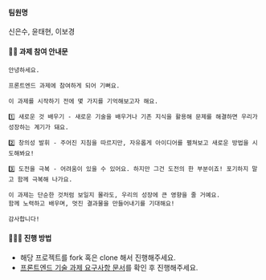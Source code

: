 #### 팀원명
신은수, 윤태현, 이보경

#### 👋🏻 과제 참여 안내문

```
안녕하세요.

프론트엔드 과제에 참여하게 되어 기뻐요.

이 과제를 시작하기 전에 몇 가지를 기억해보고자 해요.

1️⃣ 새로운 것 배우기 - 새로운 기술을 배우거나 기존 지식을 활용해 문제를 해결하면 우리가 성장하는 계기가 돼요.

2️⃣ 창의성 발휘 - 주어진 지침을 따르지만, 자유롭게 아이디어를 펼쳐보고 새로운 방법을 시도해봐요!

3️⃣ 도전을 극복 - 어려움이 있을 수 있어요. 하지만 그건 도전의 한 부분이죠! 포기하지 말고 함께 극복해 나가요.

이 과제는 단순한 것처럼 보일지 몰라도, 우리의 성장에 큰 영향을 줄 거예요.
함께 노력하고 배우며, 멋진 결과물을 만들어내기를 기대해요!

감사합니다!
```

#### 👨🏻‍💻 진행 방법

- 해당 프로젝트를 fork 혹은 clone 해서 진행해주세요.
- [프론트엔드 기술 과제 요구사항 문서](https://www.notion.so/inifinite-tries/317b3150aa8d4c898b9274aae54d0e74?pvs=4)를 확인 후 진행해주세요.
